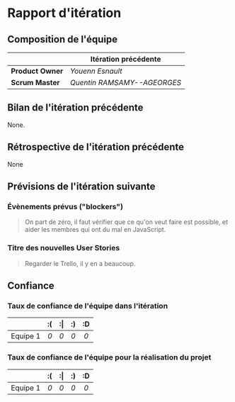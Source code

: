 # Rapport d'itération

## Composition de l'équipe 

|  &nbsp;                 | Itération précédente     |
| -------------           |-------------             |
| **Product Owner**       | *Youenn Esnault*         |
| **Scrum Master**        | *Quentin RAMSAMY--AGEORGES* |

## Bilan de l'itération précédente  

None.

## Rétrospective de l'itération précédente
  
None

## Prévisions de l'itération suivante  

### Évènements prévus ("blockers")

> On part de zéro, il faut vérifier que ce qu'on veut faire est possible, et aider les membres qui ont du mal en JavaScript.

### Titre des nouvelles User Stories  

> Regarder le Trello, il y en a beaucoup.

## Confiance 
### Taux de confiance de l'équipe dans l'itération

|          	| :( 	| :&#124; 	| :) 	| :D 	|
|:--------:	|:----:	|:----:	    |:----:	|:----:	|
| Equipe 1 	|  *0* 	|  *0* 	    |  *0* 	|  *0* 	|

### Taux de confiance de l'équipe pour la réalisation du projet

|          	| :( 	| :&#124; 	| :) 	| :D 	|
|:--------:	|:----:	|:----:	    |:----:	|:----:	|
| Equipe 1 	|  *0* 	|  *0* 	    |  *0* 	|  *0* 	|

 
 
